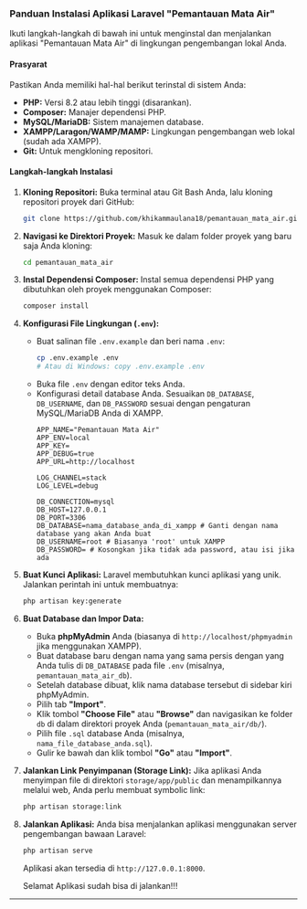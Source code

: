 ### Panduan Instalasi Aplikasi Laravel "Pemantauan Mata Air"

Ikuti langkah-langkah di bawah ini untuk menginstal dan menjalankan aplikasi "Pemantauan Mata Air" di lingkungan pengembangan lokal Anda.

#### Prasyarat

Pastikan Anda memiliki hal-hal berikut terinstal di sistem Anda:

  * **PHP:** Versi 8.2 atau lebih tinggi (disarankan).
  * **Composer:** Manajer dependensi PHP.
  * **MySQL/MariaDB:** Sistem manajemen database.
  * **XAMPP/Laragon/WAMP/MAMP:** Lingkungan pengembangan web lokal (sudah ada XAMPP).
  * **Git:** Untuk mengkloning repositori.

#### Langkah-langkah Instalasi

1.  **Kloning Repositori:**
    Buka terminal atau Git Bash Anda, lalu kloning repositori proyek dari GitHub:

    ```bash
    git clone https://github.com/khikammaulana18/pemantauan_mata_air.git
    ```

2.  **Navigasi ke Direktori Proyek:**
    Masuk ke dalam folder proyek yang baru saja Anda kloning:

    ```bash
    cd pemantauan_mata_air
    ```

3.  **Instal Dependensi Composer:**
    Instal semua dependensi PHP yang dibutuhkan oleh proyek menggunakan Composer:

    ```bash
    composer install
    ```

4.  **Konfigurasi File Lingkungan (`.env`):**

      * Buat salinan file `.env.example` dan beri nama `.env`:
        ```bash
        cp .env.example .env
        # Atau di Windows: copy .env.example .env
        ```
      * Buka file `.env` dengan editor teks Anda.
      * Konfigurasi detail database Anda. Sesuaikan `DB_DATABASE`, `DB_USERNAME`, dan `DB_PASSWORD` sesuai dengan pengaturan MySQL/MariaDB Anda di XAMPP.
        ```dotenv
        APP_NAME="Pemantauan Mata Air"
        APP_ENV=local
        APP_KEY=
        APP_DEBUG=true
        APP_URL=http://localhost

        LOG_CHANNEL=stack
        LOG_LEVEL=debug

        DB_CONNECTION=mysql
        DB_HOST=127.0.0.1
        DB_PORT=3306
        DB_DATABASE=nama_database_anda_di_xampp # Ganti dengan nama database yang akan Anda buat
        DB_USERNAME=root # Biasanya 'root' untuk XAMPP
        DB_PASSWORD= # Kosongkan jika tidak ada password, atau isi jika ada
        ```

5.  **Buat Kunci Aplikasi:**
    Laravel membutuhkan kunci aplikasi yang unik. Jalankan perintah ini untuk membuatnya:

    ```bash
    php artisan key:generate
    ```

6.  **Buat Database dan Impor Data:**

      * Buka **phpMyAdmin** Anda (biasanya di `http://localhost/phpmyadmin` jika menggunakan XAMPP).
      * Buat database baru dengan nama yang sama persis dengan yang Anda tulis di `DB_DATABASE` pada file `.env` (misalnya, `pemantauan_mata_air_db`).
      * Setelah database dibuat, klik nama database tersebut di sidebar kiri phpMyAdmin.
      * Pilih tab **"Import"**.
      * Klik tombol **"Choose File"** atau **"Browse"** dan navigasikan ke folder `db` di dalam direktori proyek Anda (`pemantauan_mata_air/db/`).
      * Pilih file `.sql` database Anda (misalnya, `nama_file_database_anda.sql`).
      * Gulir ke bawah dan klik tombol **"Go"** atau **"Import"**.

7.  **Jalankan Link Penyimpanan (Storage Link):**
    Jika aplikasi Anda menyimpan file di direktori `storage/app/public` dan menampilkannya melalui web, Anda perlu membuat symbolic link:

    ```bash
    php artisan storage:link
    ```

8.  **Jalankan Aplikasi:**
    Anda bisa menjalankan aplikasi menggunakan server pengembangan bawaan Laravel:

    ```bash
    php artisan serve
    ```

    Aplikasi akan tersedia di `http://127.0.0.1:8000`.

    Selamat Aplikasi sudah bisa di jalankan!!!

-----
